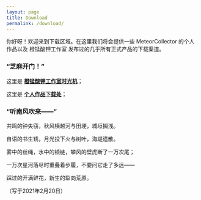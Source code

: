 ```yaml
---
layout: page
title: Download
permalink: /download/
---
```


你好呀！欢迎来到下载区域。在这里我们将会提供一些 MeteorCollector 的个人作品以及 橙锰酸钾工作室 发布过的几乎所有正式产品的下载渠道。

### “芝麻开门！”

这里是 **[橙锰酸钾工作室时光机](https://meteorcollector.github.io/download/studio/)**；

这里是 **[个人作品下载处](https://meteorcollector.github.io/download/individual/)**；

### “听南风吹来——”

共鸣的钟失窃，秋风横越河与田埂，城垣搁浅。

自语的书生锈，月光投下火与树叶，海堤遗散。

雾中的丝绳，水中的锁链，攀风的壁虎断了一万次尾；

一万次星河落尽时重叠着步履，不要问它走了多远——

踩过的开满鲜花，新生的犁向荒原。

（写于2021年2月20日）
